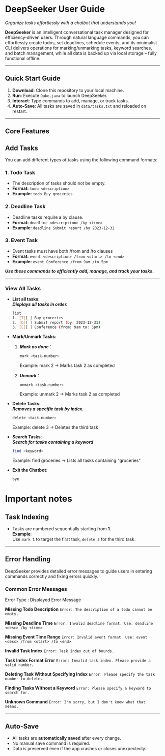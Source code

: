 # DeepSeeker User Guide
*Organize tasks effortlessly with a chatbot that understands you!*

**DeepSeeker** is an intelligent conversational task manager designed for efficiency-driven users. Through natural language commands, you can effortlessly create todos, set deadlines, schedule events, and its minimalist CLI delivers operations for marking/unmarking tasks, keyword searches, and batch management, while all data is backed up via local storage – fully functional offline.


---

##  **Quick Start Guide**

1. **Download**: Clone this repository to your local machine.
2. **Run**: Execute `Duke.java` to launch DeepSeeker.
3. **Interact**: Type commands to add, manage, or track tasks.
4. **Auto-Save**: All tasks are saved in `data/tasks.txt` and reloaded on restart.

---

##  **Core Features**
## Add Tasks

You can add different types of tasks using the following command formats:

### 1. Todo Task
- The description of tasks should not be empty.
- **Format:** `todo <description>`
- **Example:** `todo Buy groceries`
  

### 2. Deadline Task
- Deadline tasks require a by <time> clause.
- **Format:** `deadline <description> /by <time>`
- **Example:** `deadline Submit report /by 2023-12-31`
  


### 3. Event Task
- Event tasks must have both /from <start> and /to <end> clauses
- **Format:** `event <description> /from <start> /to <end>`
- **Example:** `event Conference /from 9am /to 5pm`


***Use these commands to efficiently add, manage, and track your tasks.***

---

###  **View All Tasks**
- **List all tasks**:\
  ***Displays all tasks in order.***
  ```bash
  list
  1. [T][ ] Buy groceries
  2. [D][ ] Submit report (by: 2023-12-31)
  3. [E][ ] Conference (from: 9am to: 5pm)
  ```
- **Mark/Unmark Tasks**:
  1. ***Mark as done***： 
      ```bash
      mark <task-number>
      ```
     Example: mark 2 → Marks task 2 as completed

  2. ***Unmark***：
     ```bash
     unmark <task-number>
     ```
     Example: unmark 2 → Marks task 2 as completed

- **Delete Tasks**:\
  ***Removes a specific task by index.***
     ```bash
     delete <task-number>
     ```
    Example: delete 3 → Deletes the third task

- **Search Tasks**:\
  ***Search for tasks containing a keyword***
     ```bash
     find <keyword>
     ```
  Example: find groceries → Lists all tasks containing "groceries"

- **Exit the Chatbot**:
     ```bash
     bye
     ```
# Important notes

## Task Indexing
- Tasks are numbered sequentially starting from **1**.  
  **Example**:  
  Use `mark 1` to target the first task, `delete 3` for the third task.

---

## **Error Handling**

DeepSeeker provides detailed error messages to guide users in entering commands correctly and fixing errors quickly.

### **Common Error Messages**
Error Type : Displayed Error Message 

**Missing Todo Description**  `Error: The description of a todo cannot be empty.` 

**Missing Deadline Time**  `Error: Invalid deadline format. Use: deadline <desc> /by <time>` 

**Missing Event Time Range**  `Error: Invalid event format. Use: event <desc> /from <start> /to <end>` 

**Invalid Task Index**  `Error: Task index out of bounds.` 

**Task Index Format Error**  `Error: Invalid task index. Please provide a valid number.` 

**Deleting Task Without Specifying Index**  `Error: Please specify the task number to delete.` 

**Finding Tasks Without a Keyword**  `Error: Please specify a keyword to search for.` 

**Unknown Command**  `Error: I'm sorry, but I don't know what that means.` 


---

## Auto-Save
- All tasks are **automatically saved** after every change.
- No manual save command is required.
- Data is preserved even if the app crashes or closes unexpectedly.

  
